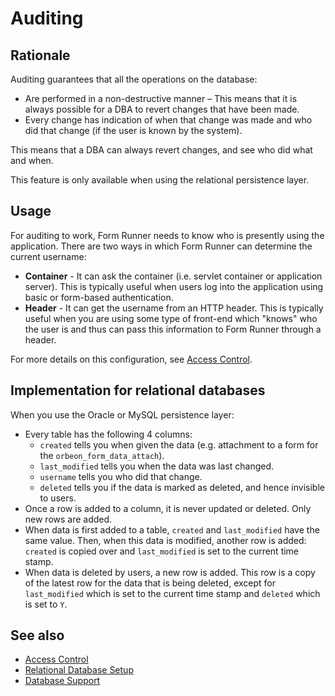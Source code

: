# Auditing

<!-- toc -->

## Rationale

Auditing guarantees that all the operations on the database:

* Are performed in a non-destructive manner – This means that it is always possible for a DBA to revert changes that have been made.
* Every change has indication of when that change was made and who did that change (if the user is known by the system).

This means that a DBA can always revert changes, and see who did what and when.

This feature is only available when using the relational persistence layer.

## Usage

For  auditing to work, Form Runner needs to know who is presently using the application. There are two ways in which Form Runner can determine the current username:

* **Container** - It can ask the container (i.e. servlet container or application server). This is typically useful when users log into the application using basic or form-based authentication.
* **Header** - It can get the username from an HTTP header. This is typically useful when you are using some type of front-end which "knows" who the user is and thus can pass this information to Form Runner through a header.

For more details on this configuration, see [Access Control](../../form-runner/access-control/README.md).

## Implementation for relational databases

When you use the Oracle or MySQL persistence layer:

* Every table has the following 4 columns:
    * `created` tells you when given the data (e.g. attachment to a form for the `orbeon_form_data_attach`).
    * `last_modified` tells you when the data was last changed.
    * `username` tells you who did that change.
    * `deleted` tells you if the data is marked as deleted, and hence invisible to users.
* Once a row is added to a column, it is never updated or deleted. Only new rows are added.
* When data is first added to a table, `created` and `last_modified` have the same value. Then, when this data is modified, another row is added: `created` is copied over and `last_modified` is set to the current time stamp.
* When data is deleted by users, a new row is added. This row is a copy of the latest row for the data that is being deleted, except for `last_modified` which is set to the current time stamp and `deleted` which is set to `Y`.

## See also

- [Access Control](../../form-runner/access-control/README.md)
- [Relational Database Setup](../../form-runner/persistence/relational-db.md)
- [Database Support](../../form-runner/persistence/db-support.md)
